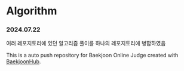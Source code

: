 # Algorithm

### 2024.07.22
여러 레포지토리에 있던 알고리즘 풀이를 하나의 레포지토리에 병합하였음

This is a auto push repository for Baekjoon Online Judge created with [BaekjoonHub](https://github.com/BaekjoonHub/BaekjoonHub).
